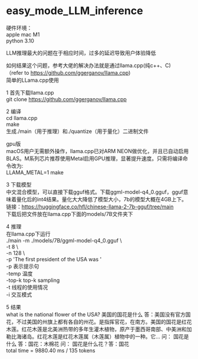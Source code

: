 # easy_mode_LLM_inference 
硬件环境：  
apple mac M1  
python 3.10  

LLM推理最大的问题在于相应时间，过多的延迟导致用户体验降低  

如何结果这个问题，参考大佬的解决办法就是通过llama.cpp(纯c++、C)  
（refer to https://github.com/ggerganov/llama.cpp)  
简单的LLama.cpp使用

1 首先下载llama.cpp  
git clone https://github.com/ggerganov/llama.cpp

2 编译  
cd llama.cpp  
make  
生成./main（用于推理）和./quantize（用于量化）二进制文件  

gpu版  
macOS用户无需额外操作，llama.cpp已对ARM NEON做优化，并且已自动启用BLAS。M系列芯片推荐使用Metal启用GPU推理，显著提升速度。只需将编译命令改为:  
LLAMA_METAL=1 make  

3  下载模型  
中文混合模型，可以直接下载gguf格式。下载ggml-model-q4_0.gguf，gguf意味着量化后的int4结果。量化大大降低了模型大小，7b的模型大概在4GB上下。  
链接：https://huggingface.co/hfl/chinese-llama-2-7b-gguf/tree/main  
下载后把文件放在llama.cpp下面的models/7B文件夹下  

4 推理  
在llama.cpp下运行  
./main -m ./models/7B/ggml-model-q4_0.gguf \  
        -t 8 \  
        -n 128 \  
        -p 'The first president of the USA was '  
-p 表示提示句  
-temp 温度  
-top-k top-k sampling  
-t 线程的使用情况  
-i 交互模式

5 结果  
what is the national flower of the USA? 美国的国花是什么 答：美国没有官方国花，不过美国的州旗上都有各自的州花。是指挥官花，在南方。美国的国花是红花木莲。红花木莲是北美洲热带的多年生灌木植物，原产于墨西哥南部、中美洲和加勒比海诸岛。红花木莲是红花木莲属（木莲属）植物中的一种。它... 问： 国花是什么 答：国花：木棉花 问： 国花是什么花？答：国花  
total time =    9880.40 ms /   135 tokens




